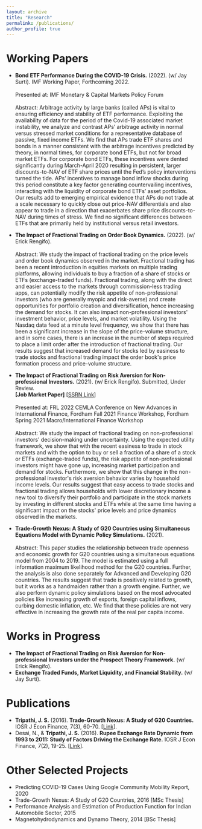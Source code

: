 ```yaml
---
layout: archive
title: "Research"
permalink: /publications/
author_profile: true
---
```

Working Papers
======
- **Bond ETF Performance During the COVID-19 Crisis.** (2022). (w/ Jay Surti). IMF Working Paper, Forthcoming 2022. <br> <br>
Presented at: IMF Monetary & Capital Markets Policy Forum <br> <br>
Abstract: Arbitrage activity by large banks (called APs) is vital to ensuring efficiency and stability of ETF performance. Exploiting the availability of data for the period of the Covid-19 associated market instability, we analyze and contrast APs’ arbitrage activity in normal versus stressed market conditions for a representative database of passive, fixed income ETFs. We find that APs trade ETF shares and bonds in a manner consistent with the arbitrage incentives predicted by theory, in normal times, for corporate bond ETFs, but not for broad market ETFs. For corporate bond ETFs, these incentives were dented significantly during March-April 2020 resulting in persistent, larger discounts-to-NAV of ETF share prices until the Fed’s policy interventions turned the tide. APs’ incentives to manage bond inflow shocks during this period constitute a key factor generating countervailing incentives, interacting with the liquidity of corporate bond ETFs’ asset portfolios. Our results add to emerging empirical evidence that APs do not trade at a scale necessary to quickly close out price-NAV differentials and also appear to trade in a direction that exacerbates share price discounts-to-NAV during times of stress. We find no significant differences between ETFs that are primarily held by institutional versus retail investors.

- **The Impact of Fractional Trading on Order Book Dynamics.** (2022). (w/ Erick Rengifo). <br> <br>
Abstract: We study the impact of fractional trading on the price levels and order book dynamics observed in the market. Fractional trading has been a recent introduction in equities markets on multiple trading platforms, allowing individuals to buy a fraction of a share of stocks or ETFs (exchange-traded funds). Fractional trading, along with the direct and easier access to the markets through commission-less trading apps, can potentially modify the risk appetite of non-professional investors (who are generally myopic and risk-averse) and create opportunities for portfolio creation and diversification, hence increasing the demand for stocks. It can also impact non-professional investors' investment behavior, price levels, and market volatility. Using the Nasdaq data feed at a minute level frequency, we show that there has been a significant increase in the slope of the price-volume structure, and in some cases, there is an increase in the number of steps required to place a limit order after the introduction of fractional trading. Our results suggest that increased demand for stocks led by easiness to trade stocks and fractional trading impact the order book's price formation process and price-volume structure. <br>

- **The Impact of Fractional Trading on Risk Aversion for Non-professional Investors.** (2021). (w/ Erick Rengifo). Submitted, Under Review. <br> **[Job Market Paper]** [[SSRN Link](https://papers.ssrn.com/sol3/papers.cfm?abstract_id=4208358)] <br> <br>
Presented at: FRL 2022 CEMLA Conference on New Advances in International Finance, Fordham Fall 2021 Finance Workshop, Fordham Spring 2021 Macro/International Finance Workshop <br> <br>
Abstract: We study the impact of fractional trading on non-professional investors' decision-making under uncertainty. Using the expected utility framework, we show that with the recent easiness to trade in stock markets and with the option to buy or sell a fraction of a share of a stock or ETFs (exchange-traded funds), the risk appetite of non-professional investors might have gone up, increasing market participation and demand for stocks. Furthermore, we show that this change in the non-professional investor's risk aversion behavior varies by household income levels. Our results suggest that easy access to trade stocks and fractional trading allows households with lower discretionary income a new tool to diversify their portfolio and participate in the stock markets by investing in different stocks and ETFs while at the same time having a significant impact on the stocks' price levels and price dynamics observed in the markets. <br>

- **Trade-Growth Nexus: A Study of G20 Countries using Simultaneous Equations Model with Dynamic Policy Simulations.** (2021). <br> <br>
Abstract: This paper studies the relationship between trade openness and economic growth for G20 countries using a simultaneous equations model from 2004 to 2019. The model is estimated using a full information maximum likelihood method for the G20 countries. Further, the analysis is also done separately for Advanced and Developing G20 countries. The results suggest that trade is positively related to growth, but it works as a handmaiden rather than a growth engine. Further, we also perform dynamic policy simulations based on the most advocated policies like increasing growth of exports, foreign capital inflows, curbing domestic inflation, etc. We find that these policies are not very effective in increasing the growth rate of the real per capita income.

Works in Progress
======
- **The Impact of Fractional Trading on Risk Aversion for Non-professional Investors under the Prospect Theory Framework.** (w/ Erick Rengifo).
- **Exchange Traded Funds, Market Liquidity, and Financial Stability.** (w/ Jay Surti).

Publications
======
- **Tripathi, J. S.** (2016). **Trade-Growth Nexus: A Study of G20 Countries.** IOSR J Econ Finance, 7(3), 60-70.  [[Link](https://www.iosrjournals.org/iosr-jef/papers/Vol7-Issue3/Version-2/G0703026070.pdf)].
- Desai, N., & **Tripathi, J. S.** (2016). **Rupee Exchange Rate Dynamic from 1993 to 2011: Study of Factors Driving the Exchange Rate.** IOSR J Econ Finance, 7(2), 19-25.  [[Link](https://www.iosrjournals.org/iosr-jef/papers/Vol7-Issue2/Version-2/C0702021925.pdf)].

Other Selected Projects
======
- Predicting COVID-19 Cases Using Google Community Mobility Report, 2020
- Trade-Growth Nexus: A Study of G20 Countries, 2016 [MSc Thesis]
- Performance Analysis and Estimation of Production Function for Indian Automobile Sector, 2015
- Magnetohydrodynamics and Dynamo Theory, 2014 [BSc Thesis]


<!--
{% if author.googlescholar %}
  You can also find my articles on <u><a href="{{author.googlescholar}}">my Google Scholar profile</a>.</u>
{% endif %}

{% include base_path %}

{% for post in site.publications reversed %}
  {% include archive-single.html %}
{% endfor %} -->
